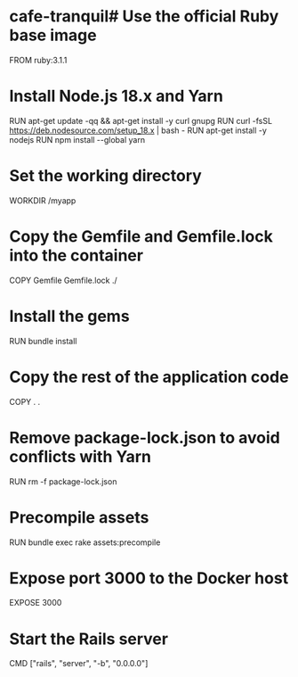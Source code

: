 # cafe-tranquil# Use the official Ruby base image
FROM ruby:3.1.1

# Install Node.js 18.x and Yarn
RUN apt-get update -qq && apt-get install -y curl gnupg
RUN curl -fsSL https://deb.nodesource.com/setup_18.x | bash -
RUN apt-get install -y nodejs
RUN npm install --global yarn

# Set the working directory
WORKDIR /myapp

# Copy the Gemfile and Gemfile.lock into the container
COPY Gemfile Gemfile.lock ./

# Install the gems
RUN bundle install

# Copy the rest of the application code
COPY . .

# Remove package-lock.json to avoid conflicts with Yarn
RUN rm -f package-lock.json

# Precompile assets
RUN bundle exec rake assets:precompile

# Expose port 3000 to the Docker host
EXPOSE 3000

# Start the Rails server
CMD ["rails", "server", "-b", "0.0.0.0"]
